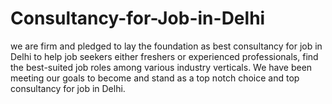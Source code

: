 # Consultancy-for-Job-in-Delhi
we are firm and pledged to lay the foundation as best consultancy for job in Delhi to help job seekers either freshers or experienced professionals, find the best-suited job roles among various industry verticals. We have been meeting our goals to become and stand as a top notch choice and top consultancy for job in Delhi. 
